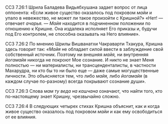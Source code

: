 ССЗ 7.26:1	Шрила Баладева Видьябхушана задает вопрос от лица оппонента: «Если живое существо оказалось под покровом _майи_ и упало в невежество, не может ли такое произойти с Кришной?» «Нет! — отвечает _ачарья._ — _Майя_ находится в подчиненном положении по отношению к Кришне. Она издалека исполняет Его приказы и, будучи под Его контролем, не способна оказывать на Него влияние».

ССЗ 7.26:2	По мнению Шрилы Вишванатхи Чакраварти Тхакура, Кришна здесь говорит так: _«Майя_ не обладает силой ввести в заблуждение свой собственный источник. Поэтому ни внешняя _майя,_ ни внутренняя _йогамайя_ никогда не покроют Мое сознание. И никто не знает Меня полностью — ни материалисты, ни трансценденталисты, в частности Махарудра, ни кто бы то ни было еще — даже самые могущественные личности. Это объясняется тем, что либо _майя,_ либо _йогамайя_ (в каждом случае по-разному) всегда покрывают сознание души».

ССЗ 7.26:3	Слова _мам ту веда на кашчана_ означают, что найти того, кто по-настоящему знает Кришну, чрезвычайно сложно.

ССЗ 7.26:4	В следующих четырех стихах Кришна объяснит, как и когда живое существо оказалось под покровом _майи_ и как ему освободиться от ее влияния.